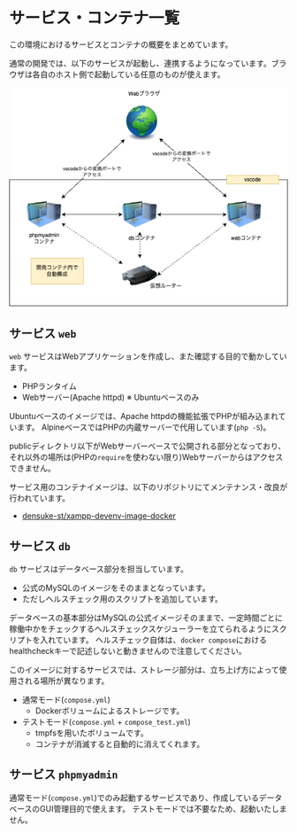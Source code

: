 # サービス・コンテナ一覧

この環境におけるサービスとコンテナの概要をまとめています。

通常の開発では、以下のサービスが起動し、連携するようになっています。ブラウザは各自のホスト側で起動している任意のものが使えます。

![サービス構成](images/containers.drawio.png)

## サービス `web`

`web` サービスはWebアプリケーションを作成し、また確認する目的で動かしています。

- PHPランタイム
- Webサーバー(Apache httpd) ※ Ubuntuベースのみ

Ubuntuベースのイメージでは、Apache httpdの機能拡張でPHPが組み込まれています。
AlpineベースではPHPの内蔵サーバーで代用しています(`php -S`)。

publicディレクトリ以下がWebサーバーベースで公開される部分となっており、それ以外の場所は(PHPの`require`を使わない限り)Webサーバーからはアクセスできません。

サービス用のコンテナイメージは、以下のリポジトリにてメンテナンス・改良が行われています。
- [densuke-st/xampp-devenv-image-docker](https://github.com/densuke-st/xampp-devenv-image-docker)

## サービス `db`

`db` サービスはデータベース部分を担当しています。

- 公式のMySQLのイメージをそのままとなっています。
- ただしヘルスチェック用のスクリプトを追加しています。

データベースの基本部分はMySQLの公式イメージそのままで、一定時間ごとに稼働中かをチェックするヘルスチェックスケジューラーを立てられるようにスクリプトを入れています。
ヘルスチェック自体は、`docker compose`におけるhealthcheckキーで記述しないと動きませんので注意してください。

このイメージに対するサービスでは、ストレージ部分は、立ち上げ方によって使用される場所が異なります。

- 通常モード(`compose.yml`)
  - Dockerボリュームによるストレージです。
- テストモード(`compose.yml` + `compose_test.yml`)
  - tmpfsを用いたボリュームです。
  - コンテナが消滅すると自動的に消えてくれます。

## サービス `phpmyadmin`

通常モード(`compose.yml`)でのみ起動するサービスであり、作成しているデータベースのGUI管理目的で使えます。
テストモードでは不要なため、起動いたしません。
